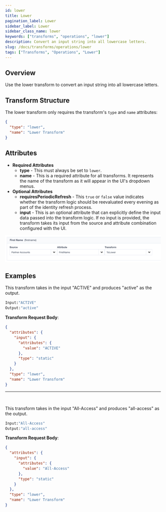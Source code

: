 ```yaml
---
id: lower
title: Lower
pagination_label: Lower
sidebar_label: Lower
sidebar_class_name: lower
keywords: ["transforms", "operations", "lower"]
description: Convert an input string into all lowercase letters.
slug: /docs/transforms/operations/lower
tags: ["Transforms", "Operations", "Lower"]
---
```


## Overview

Use the lower transform to convert an input string into all lowercase letters.

## Transform Structure

The lower transform only requires the transform's `type` and `name` attributes:

```json
{
  "type": "lower",
  "name": "Lower Transform"
}
```

## Attributes

- **Required Attributes**
  - **type** - This must always be set to `lower`.
  - **name** - This is a required attribute for all transforms. It represents
    the name of the transform as it will appear in the UI's dropdown menus.
- **Optional Attributes**
  - **requiresPeriodicRefresh** - This `true` or `false` value indicates whether
    the transform logic should be reevaluated every evening as part of the
    identity refresh process.
  - **input** - This is an optional attribute that can explicitly define the
    input data passed into the transform logic. If no input is provided, the
    transform takes its input from the source and attribute combination
    configured with the UI.

![Lowercase Transform Input Screenshot](./img/lower_transform_input.png)

## Examples

This transform takes in the input "ACTIVE" and produces "active" as the output.

```bash
Input:"ACTIVE"
Output:"active"
```

**Transform Request Body**:

```json
{
  "attributes": {
    "input": {
      "attributes": {
        "value": "ACTIVE"
      },
      "type": "static"
    }
  },
  "type": "lower",
  "name": "Lower Transform"
}
```

---

<p>&nbsp;</p>

This transform takes in the input "All-Access" and produces "all-access" as the
output.

```bash
Input:"All-Access"
Output:"all-access"
```

**Transform Request Body**:

```json
{
  "attributes": {
    "input": {
      "attributes": {
        "value": "All-Access"
      },
      "type": "static"
    }
  },
  "type": "lower",
  "name": "Lower Transform"
}
```
